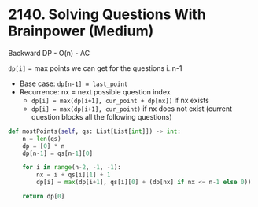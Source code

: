 # 2140. Solving Questions With Brainpower (Medium)

Backward DP - O(n) - AC

`dp[i]` = max points we can get for the questions i..n-1
- Base case: `dp[n-1] = last_point`
- Recurrence: nx = next possible question index
    - `dp[i] = max(dp[i+1], cur_point + dp[nx])` if nx exists
    - `dp[i] = max(dp[i+1], cur_point)` if nx does not exist (current question blocks all the following questions)

```python
def mostPoints(self, qs: List[List[int]]) -> int:
    n = len(qs)
    dp = [0] * n
    dp[n-1] = qs[n-1][0]

    for i in range(n-2, -1, -1):
        nx = i + qs[i][1] + 1
        dp[i] = max(dp[i+1], qs[i][0] + (dp[nx] if nx <= n-1 else 0))

    return dp[0]
```
